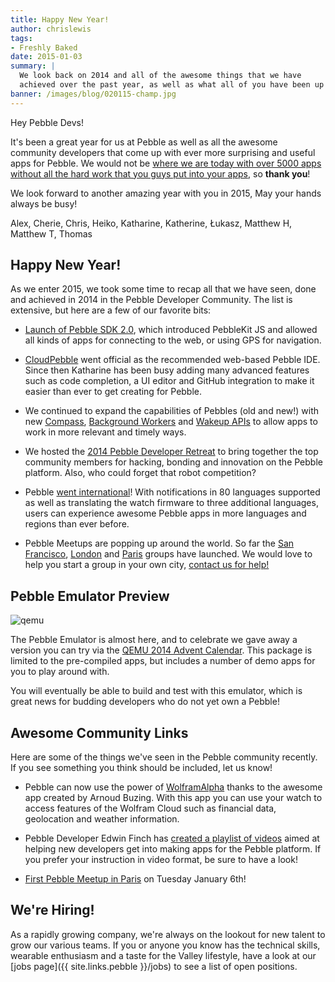 ```yaml
---
title: Happy New Year!
author: chrislewis
tags:
- Freshly Baked
date: 2015-01-03
summary: |
  We look back on 2014 and all of the awesome things that we have
  achieved over the past year, as well as what all of you have been up to.
banner: /images/blog/020115-champ.jpg
---
```


Hey Pebble Devs!

It's been a great year for us at Pebble as well as all the awesome community
developers that come up with ever more surprising and useful apps for Pebble.
We would not be [where we are today with over 5000 apps without all the hard
work that you guys put into your
apps](http://www.fastcompany.com/3040235/app-economy/pebble-passes-5000-smartwatch-apps-how-it-got-there-and-what-comes-next),
so **thank you**!

We look forward to another amazing year with you in 2015, May your hands always be busy!

Alex, Cherie, Chris, Heiko, Katharine, Katherine, Łukasz, Matthew H, Matthew T, Thomas



## Happy New Year!

As we enter 2015, we took some time to recap all that we have seen, done and
achieved in 2014 in the Pebble Developer Community. The list is extensive, but
here are a few of our favorite bits:

* [Launch of Pebble SDK 2.0](/blog/2014/02/03/Pebble-appstore-is-live/), which
  introduced PebbleKit JS and allowed all kinds of apps for connecting to the
  web, or using GPS for navigation.

* [CloudPebble]({{site.links.cloudpebble}}) went official as the recommended
  web-based Pebble IDE. Since then Katharine has been busy adding many advanced
  features such as code completion, a UI editor and GitHub integration to make
  it easier than ever to get creating for Pebble.

* We continued to expand the capabilities of Pebbles (old and new!) with new
  [Compass](/guides/events-and-services/compass/), 
  [Background Workers](/blog/2014/09/30/SDK-2.6-Meetup-More) and 
  [Wakeup APIs](/guides/events-and-services/wakeups/) to allow apps to work in
  more relevant and timely ways.

* We hosted the [2014 Pebble Developer
  Retreat](/community/events/developer-retreat-2014/) to bring together the top
  community members for hacking, bonding and innovation on the Pebble platform.
  Also, who could forget that robot competition?

* Pebble [went international](/guides/tools-and-resources/internationalization/)! 
  With notifications in 80 languages supported as well as translating the watch
  firmware to three additional languages, users can experience awesome Pebble
  apps in more languages and regions than ever before.

* Pebble Meetups are popping up around the world. So far the [San
  Francisco](http://www.meetup.com/PebbleSF/),
  [London](http://www.meetup.com/PebbleLDN/) and
  [Paris](http://www.meetup.com/PebbleFR/) groups have launched. We would love
  to help you start a group in your own city, [contact us for
  help!](/community/events/)

## Pebble Emulator Preview

![qemu](/images/blog/020115-qemu.png)

The Pebble Emulator is almost here, and to celebrate we gave away a version you
can try via the
[QEMU 2014 Advent Calendar](http://blog.vmsplice.net/2014/12/qemu-advent-calendar-2014-retrospective.html?m=1).
This package is limited to the pre-compiled apps, but includes a number of demo
apps for you to play around with.

You will eventually be able to build and test with this emulator, which is great
news for budding developers who do not yet own a Pebble!


## Awesome Community Links

Here are some of the things we've seen in the Pebble community recently. If you
see something you think should be included, let us know!

* Pebble can now use the power of
  [WolframAlpha](http://community.wolfram.com/groups/-/m/t/406359) thanks to the
  awesome app created by Arnoud Buzing. With this app you can use your watch to
  access features of the Wolfram Cloud such as financial data, geolocation and
  weather information.

* Pebble Developer Edwin Finch has
  [created a playlist of videos](https://forums.getpebble.com/discussion/19027/pebble-development-tutorial-series-on-youtube-by-edwin-finch#latest)
  aimed at helping new developers get into making apps for the Pebble platform.
  If you prefer your instruction in video format, be sure to have a look!

* [First Pebble Meetup in
  Paris](http://www.meetup.com/PebbleFR/events/219256327/) on Tuesday January
  6th!

## We're Hiring!

As a rapidly growing company, we're always on the lookout for new talent to grow
our various teams. If you or anyone you know has the technical skills, wearable
enthusiasm and a taste for the Valley lifestyle, have a look at our
[jobs page]({{ site.links.pebble }}/jobs) to see a list of open positions.

